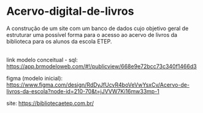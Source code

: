 # Acervo-digital-de-livros
A construção de um site com um banco de dados cujo objetivo geral de estruturar uma possível forma para o acesso ao acervo de livros da biblioteca para os alunos da escola ETEP. <br><br>

link modelo conceitual - sql: https://app.brmodeloweb.com/#!/publicview/668e9e72bcc73c340f1466d3

figma (modelo inicial): https://www.figma.com/design/RdDyJfUcvR4boVeVwYsxCv/Acervo-de-livros-da-escola?node-id=210-70&t=jJVVW7Ki16mw33mp-1

site: https://bibliotecaetep.com.br/
